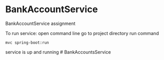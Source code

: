 # BankAccountService
BankAccountService assignment

To run service:
  open command line
  go to project directory
  run command
  
    mvc spring-boot:run
    
  service is up and running
#   B a n k A c c o u n t s S e r v i c e  
 